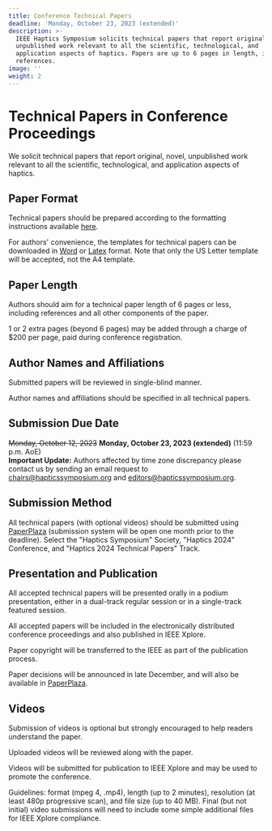 ```yaml
---
title: Conference Technical Papers
deadline: 'Monday, October 23, 2023 (extended)'
description: >-
  IEEE Haptics Symposium solicits technical papers that report original, novel,
  unpublished work relevant to all the scientific, technological, and
  application aspects of haptics. Papers are up to 6 pages in length, including
  references.
image: ''
weight: 2
---
```

# Technical Papers in Conference Proceedings
We solicit technical papers that report original, novel, unpublished work relevant to all the scientific, technological, and application aspects of haptics.

## **Paper Format**

Technical papers should be prepared according to the formatting instructions available [here](http://ras.papercept.net/conferences/support/support.php).

For authors' convenience, the templates for technical papers can be downloaded in [Word](http://ras.papercept.net/conferences/support/word.php) or [Latex](http://ras.papercept.net/conferences/support/tex.php) format. Note that only the US Letter template will be accepted, not the A4 template.

## **Paper Length**

Authors should aim for a technical paper length of 6 pages or less, including references and all other components of the paper.

1 or 2 extra pages (beyond 6 pages) may be added through a charge of $200 per page, paid during conference registration.

## **Author Names and Affiliations**

Submitted papers will be reviewed in single-blind manner.

Author names and affiliations should be specified in all technical papers.

## **Submission Due Date**

~~Monday, October 12, 2023~~ **Monday, October 23, 2023 (extended)** (11:59 p.m. AoE)</br>
**Important Update:** Authors affected by time zone discrepancy please contact us by sending an email request to</br> [chairs@hapticssymposium.org](mailto:chairs@hapticssymposium.org) and [editors@hapticssymposium.org](mailto:editors@hapticssymposium.org).



## **Submission Method**

All technical papers (with optional videos) should be submitted using [PaperPlaza](https://ras.papercept.net/conferences/scripts/start.pl) (submission system will be open one month prior to the deadline).  Select the "Haptics Symposium" Society, "Haptics 2024" Conference, and "Haptics 2024 Technical Papers" Track. 

## **Presentation and Publication**

All accepted technical papers will be presented orally in a podium presentation, either in a dual-track regular session or in a single-track featured session.

All accepted papers will be included in the electronically distributed conference proceedings and also published in IEEE Xplore.

Paper copyright will be transferred to the IEEE as part of the publication process.

Paper decisions will be announced in late December, and will also be available in [PaperPlaza](https://ras.papercept.net/conferences/scripts/start.pl).

## **Videos**

Submission of videos is optional but strongly encouraged to help readers understand the paper.

Uploaded videos will be reviewed along with the paper.

Videos will be submitted for publication to IEEE Xplore and may be used to promote the conference.

Guidelines: format (mpeg 4, .mp4), length (up to 2 minutes), resolution (at least 480p progressive scan), and file size (up to 40 MB). Final (but not initial) video submissions will need to include some simple additional files for IEEE Xplore compliance.


<!--

### **Supplemental Videos**

As in the past conferences, supplemental videos will be uploaded through the ScholarOne Manuscripts system (Transactions on Haptics Short Journal Papers) or the PaperPlaza system (Technical Papers) and reviewed along with the paper. Videos of the accepted papers will be submitted for publication to IEEE Xplore and may be used to promote the conference.  Authors who submitted videos together with their manuscript need not take any additional action beyond any edits that may be requested by the reviewers and editors.

### **Supplemental Video Requirements**

{{<supplementalVideoList "Conf">}}

{{<simpleAnchor "preview-videos">}}
### Preview Videos (New for 2022; Optional, but strongly encouraged)

Authors of accepted papers are invited to submit an optional 30-second preview video summarizing their contribution. The video will significantly increase the visibility of the research to the haptics community and beyond. The 30-second preview videos will be disseminated via social media, including the [IEEE Haptics Symposium YouTube channel](https://www.youtube.com/channel/UC1YjMwrg8Hk6uAtyWb62yAw) and may be used to promote the conference. These preview videos will not be published in IEEE Xplore.

### **Preview Video Requirements**

Please refer to the [video instructions page](/presenting/video-instructions/).

{{<simpleAnchor "vid-accessibility">}}
### Video Accessibility

Providing alternative means of accessing information is valuable for people with sensory impairments and also enables engagement in a variety of contexts (e.g., if the video is muted). We request that authors utilize both written text and recorded narration to explain their videos. To support meeting participants with visual impairments, please describe all figures and images with sufficient detail so that their descriptions can be captured by closed captioning software.

For Supplemental Videos, authors should directly “burn” closed captions into the video due to technical limitations in IEEE Xplore. In other words, these captions are not provided as a text file, but rather as subtitles in the video itself (this is called “open captioning”, rather than “closed captioning”, because the captions are always visible).

If you have questions or need assistance with any of these activities, please reach out to the Equity, Diversity, and Inclusion Chairs <mailto:edi@hapticssymposium.org>.

## Final Submission

**The final submission deadline is January 17, 2022.**

All accepted technical papers will appear in this year's Haptics Symposium proceedings, which will be distributed at the conference and submitted to IEEE Xplore.

We will be using the Conference Paper Management System of the Robotics and Automation Society (PaperPlaza) for the creation of the electronic conference program and the archival IEEE proceedings.  As such, authors will work within the established infrastructure of the [PaperPlaza system](https://ras.papercept.net).  To minimize confusion, we have provided details below on how to submit your accepted conference technical paper content to PaperPlaza.

Specific questions regarding PaperPlaza should be sent to <ras.101@papercept.net>. General questions about the final submission of conference technical papers should be sent to the Publications Chair at <publications@hapticssymposium.org>. Urgent general questions should be sent to the Program Chair at <program@hapticssymposium.org> or the General Co-chairs at <chairs@hapticssymposium.org>.

### Papers Submitted as Technical Papers

Please follow these instructions if your paper was submitted directly as a Technical Paper.

The authors are strongly encouraged to check their submissions for accessibility using the instructions provided under "PDF Accessibility" below. This step is not required, but will help your document reach the widest number of people.

The corresponding author must submit the final camera-ready conference technical paper content to the "Contributed Papers" track.

The corresponding author will receive a confirmation email that acknowledges receipt of the final submission.  If there are any issues, PaperPlaza staff will contact the corresponding author.

* The title, author list, and keywords should be correct and final.
* The abstract for use in the conference program (limited to 750 characters or ~100 words) should be finalized.  Note that the final abstract within the paper itself (pdf manuscript file) is allowed to exceed 750 characters. 
* Author affiliations, required ethical statements for experiments with human subjects, and funding acknowledgements should be checked.
* The final camera-ready pdf manuscript file of up to 10 MB must be uploaded.
* Authors are requested to revise their manuscripts according to reviewer guidance.
* Authors may optionally upload a final camera-ready video file. Please see the "Video" section for more details.
* IEEE requires a plain text Readme file of up to 10 kB for any accompanying multimedia content, such as video. The Readme file must contain (1) An overall description of the video file, (2) Multimedia player information, and (3) Author contact information.
* IEEE requires a plain text Summary file of up to 10 kB for multimedia content.  The Summary file must describe in 5 sentences or less the contents of the video. This file helps IEEE Xplore users to make downloading decisions.

### Papers Submitted as ToH Short Papers

Please follow these instructions if your paper was rejected by the IEEE Transactions on Haptics but accepted as a Technical Paper.

**Step 1)** The submitting author must submit an “initial” conference technical paper placeholder to the “Contributed Papers” track.

* The submitting author will need the title, author list, PaperPlaza PIN numbers of *all* authors, and keywords.
* At this time an abstract is not required, but authors may wish to upload an abstract since it will be required before final submission. The abstract must be limited to 750 characters (~100 words) and will be required for use in the conference program.  The final abstract within the pdf manuscript file is allowed to exceed 750 characters. 
* A pdf manuscript will not be required at this stage, although authors may wish to upload their original manuscript as a placeholder.  The pdf file size is limited to 10 MB.

**Step 2)**  The corresponding author will receive a confirmation email that acknowledges receipt of the initial submission.

**Step 3)**  Shortly after the deadline for initial submission, the corresponding author will receive a confirmation email that acknowledges acceptance of the technical paper for oral presentation. At this time, PaperPlaza will be open for the submission of final camera-ready conference technical papers via what is labelled as the "IEEE Trans. Haptics Contributed Paper" track in PaperPlaza.

**Step 3.5)** The authors are strongly encouraged to check their submissions for accessibility using the instructions provided under "PDF Accessibility" below. This step is not required, but will help your document reach the widest number of people.

**Step 4)** The corresponding author must submit the final camera-ready conference technical paper content to the "IEEE Trans. Haptics Contributed Paper" track.

**Step 5)**  The corresponding author will receive a confirmation email that acknowledges receipt of the final submission.  If there are any issues, PaperPlaza staff will contact the corresponding author.

* The title, author list, and keywords should be correct and final.
* The abstract for use in the conference program (limited to 750 characters or ~100 words) should be finalized.  Note that the final abstract within the paper itself (pdf manuscript file) is allowed to exceed 750 characters. 
* Author affiliations, required ethical statements for experiments with human subjects, and funding acknowledgements should be checked.
* The final camera-ready pdf manuscript file of up to 10 MB must be uploaded.
* Authors are requested to revise their manuscripts according to reviewer guidance.
* Authors may optionally upload a final camera-ready video file. Please see the "Video" section for more details.
* IEEE requires a plain text Readme file of up to 10 kB for any accompanying multimedia content, such as video. The Readme file must contain (1) An overall description of the video file, (2) Multimedia player information, and (3) Author contact information.
* IEEE requires a plain text Summary file of up to 10 kB for multimedia content.  The Summary file must describe in 5 sentences or less the contents of the video. This file helps IEEE Xplore users to make downloading decisions.
* The paper may need to be reformatted to use the conference technical paper template, which can be found at top of this page under "Paper Format".



### PDF Accessibility

We strongly encourage authors to check and annotate their PDFs for accessibility before final submission. Having accessible materials, including features like alt-text for figures and choosing colours to be distinguishable when viewed in black and white or with a form of colour-blindness, will help ensure that more people are able to review your submissions and read any published work.

The quickest way to do this is to follow one of the following resources to add alt-text and tagging to your documents:

* [SIGACCESS guidelines on creating accessible PDFs in Microsoft Word](http://www.sigaccess.org/welcome-to-sigaccess/resources/acm-submission-with-ms-word/)
* [Adobe's Accessible PDF Author Guide (best for LaTeX submissions)](http://www.sigaccess.org/welcome-to-sigaccess/resources/accessible-pdf-author-guide/)

If you have any questions, please contact the EDI chairs at [edi@hapticssymposium.org](mailto:edi@hapticssymposium.org). Many additional resources can be found from the comprehensive instructions described by the ACM CHI community: [https://chi2021.acm.org/for-authors/presenting/papers/guide-to-an-accessible-submission](https://chi2021.acm.org/for-authors/presenting/papers/guide-to-an-accessible-submission)
-->
<!--
## \\*\\*Presentation Instructions\\*\\*

One author from each technical paper will deliver the oral presentation in the time permitted. Further details will be provided at a later time.

All presentations will be delivered from the speaker's own laptop computer to ensure the correct appearance of the slides. Please bring any required video adapters.  Both HDMI and VGA connections will be available, as well as audio output.

Authors can determine their presentation room and time from the detailed conference program.  (We ask that authors check the schedule again once the conference has begun to ensure they have the most up-to-date information.)

Presenters should check the connection with the conference projection system during a break before the session in which they are presenting, making sure all videos play on the screen.  Our on-site technician will be able to assist you with any issues.

We ask that all presenters arrive for their session at least ten minutes before it begins, check in with the session chairs, and sit near the front of the room to facilitate the change between speakers.
-->